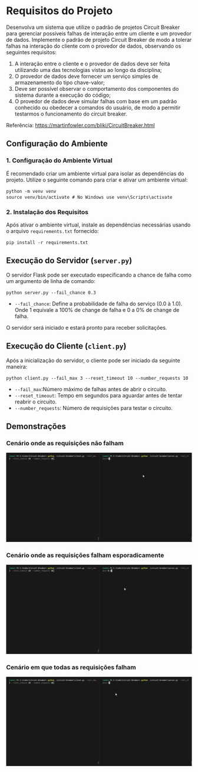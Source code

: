 # Requisitos do Projeto

Desenvolva um sistema que utilize o padrão de projetos Circuit Breaker para gerenciar possíveis falhas de interação entre um cliente e um provedor de dados. Implemente o padrão de projeto Circuit Breaker de modo a tolerar falhas na interação do cliente com o provedor de dados, observando os seguintes requisitos:

1. A interação entre o cliente e o provedor de dados deve ser feita utilizando uma das tecnologias vistas ao longo da disciplina;
2. O provedor de dados deve fornecer um serviço simples de armazenamento do tipo chave-valor;
3. Deve ser possível observar o comportamento dos componentes do sistema durante a execução do código;
4. O provedor de dados deve simular falhas com base em um padrão conhecido ou obedecer a comandos do usuário, de modo a permitir testarmos o funcionamento do circuit breaker.

Referência: https://martinfowler.com/bliki/CircuitBreaker.html

## Configuração do Ambiente

### 1. Configuração do Ambiente Virtual

É recomendado criar um ambiente virtual para isolar as dependências do projeto. Utilize o seguinte comando para criar e ativar um ambiente virtual:

```shell
python -m venv venv
source venv/bin/activate # No Windows use venv\Scripts\activate
```

### 2. Instalação dos Requisitos

Após ativar o ambiente virtual, instale as dependências necessárias usando o arquivo `requirements.txt` fornecido:

```shell
pip install -r requirements.txt
```

## Execução do Servidor (`server.py`)

O servidor Flask pode ser executado especificando a chance de falha como um argumento de linha de comando:

```shell
python server.py --fail_chance 0.3
```

- `--fail_chance`: Define a probabilidade de falha do serviço (0.0 à 1.0). Onde 1 equivale a 100% de change de falha e 0 a 0% de change de falha.

O servidor será iniciado e estará pronto para receber solicitações.

## Execução do Cliente (`client.py`)

Após a inicialização do servidor, o cliente pode ser iniciado da seguinte maneira:

```shell
python client.py --fail_max 3 --reset_timeout 10 --number_requests 10
```

- `--fail_max`:Número máximo de falhas antes de abrir o circuito.
- `--reset_timeout`: Tempo em segundos para aguardar antes de tentar reabrir o circuito.
- `--number_requests`: Número de requisições para testar o circuito.


## Demonstrações

### Cenário onde as requisições não falham

![](/figs/cenario_sem_falhas.gif)

### Cenário onde as requisições falham esporadicamente 

![](/figs/cenario_com_falhas_esporadicas.gif)

### Cenário em que todas as requisições falham

![](/figs/cenario_somente_com_falhas.gif)









